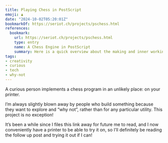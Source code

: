 ```yaml
---
title: Playing Chess in PostScript
emoji: ♟️
date: "2024-10-02T05:20:01Z"
bookmarkOf: https://seriot.ch/projects/pschess.html
references:
  bookmark:
    url: https://seriot.ch/projects/pschess.html
    type: entry
    name: A Chess Engine in PostScript
    summary: Here is a quick overview about the making and inner working of PSChess.
tags:
- creativity
- curious
- tech
- why-not
---
```

A curious person implements a chess program in an unlikely place: on your printer.

I’m always slightly blown away by people who build something because they want to explore and “why not”, rather than for any particular utility. This project is no exception!

It’s been a while since I files this link away for future me to read, and I now conveniently have a printer to be able to try it on, so I’ll definitely be reading the follow up post and trying it out if I can!
